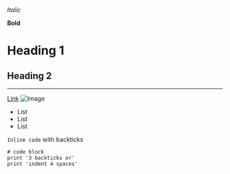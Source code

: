 *Italic*	

**Bold**	

# Heading 1

## Heading 2

---

[Link](https://ragng-dohng.github.io/cse15l-lab-reports/)
![Image](https://w0.peakpx.com/wallpaper/655/697/HD-wallpaper-black-lab-with-gumboot-puppy-gumboot-animal-cute.jpg)

* List
* List
* List

`Inline code` with backticks

```
# code block
print '3 backticks or'
print 'indent 4 spaces'
```
